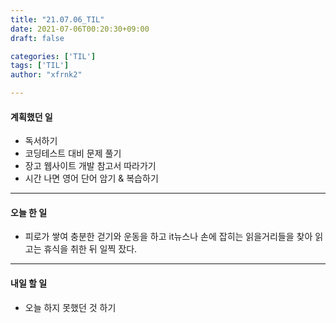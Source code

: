 ```yaml
---
title: "21.07.06_TIL"
date: 2021-07-06T00:20:30+09:00
draft: false

categories: ['TIL']
tags: ['TIL']
author: "xfrnk2"

---
```

#### 계획했던 일
+ 독서하기
+ 코딩테스트 대비 문제 풀기
+ 장고 웹사이트 개발 참고서 따라가기
+ 시간 나면 영어 단어 암기 & 복습하기
---
#### 오늘 한 일
+ 피로가 쌓여 충분한 걷기와 운동을 하고 it뉴스나 손에 잡히는 읽을거리들을 찾아 읽고는 휴식을 취한 뒤 일찍 잤다.
---
#### 내일 할 일 
+ 오늘 하지 못했던 것 하기
